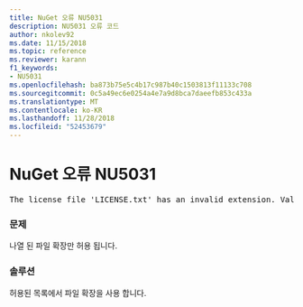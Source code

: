 ```yaml
---
title: NuGet 오류 NU5031
description: NU5031 오류 코드
author: nkolev92
ms.date: 11/15/2018
ms.topic: reference
ms.reviewer: karann
f1_keywords:
- NU5031
ms.openlocfilehash: ba873b75e5c4b17c987b40c1503813f11133c708
ms.sourcegitcommit: 0c5a49ec6e0254a4e7a9d8bca7daeefb853c433a
ms.translationtype: MT
ms.contentlocale: ko-KR
ms.lasthandoff: 11/28/2018
ms.locfileid: "52453679"
---
```

# <a name="nuget-error-nu5031"></a>NuGet 오류 NU5031
<pre>The license file 'LICENSE.txt' has an invalid extension. Valid options are .txt, .md or none.</pre>

### <a name="issue"></a>문제

나열 된 파일 확장만 허용 됩니다.

### <a name="solution"></a>솔루션

허용된 목록에서 파일 확장을 사용 합니다. 